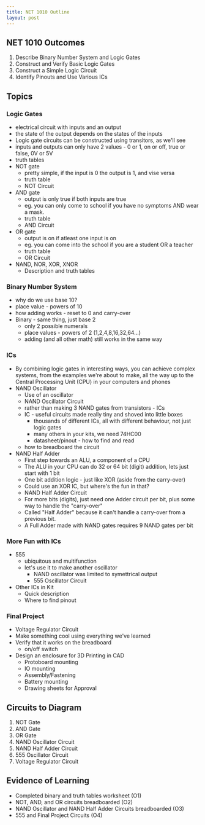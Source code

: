 ```yaml
---
title: NET 1010 Outline
layout: post
---
```


## NET 1010 Outcomes
1. Describe Binary Number System and Logic Gates
2. Construct and Verify Basic Logic Gates
3. Construct a Simple Logic Circuit
4. Identify Pinouts and Use Various ICs

## Topics
### Logic Gates
* electrical circuit with inputs and an output
* the state of the output depends on the states of the inputs
* Logic gate circuits can be constructed using transitors, as we'll see
* inputs and outputs can only have 2 values - 0 or 1, on or off, true or false, 0V or 5V
* truth tables
* NOT gate
  * pretty simple, if the input is 0 the output is 1, and vise versa
  * truth table
  * NOT Circuit
* AND gate
  * output is only true if both inputs are true
  * eg. you can only come to school if you have no symptoms AND wear a mask. 
  * truth table
  * AND Circuit
* OR gate
  * output is on if atleast one input is on
  * eg. you can come into the school if you are a student OR a teacher
  * truth table
  * OR Circuit
* NAND, NOR, XOR, XNOR
  * Description and truth tables


### Binary Number System
* why do we use base 10?
* place value - powers of 10
* how adding works - reset to 0 and carry-over
* Binary - same thing, just base 2
  * only 2 possible numerals
  * place values - powers of 2 (1,2,4,8,16,32,64...)
  * adding (and all other math) still works in the same way


### ICs
  * By combining logic gates in interesting ways, you can achieve complex systems, from the examples we're about to make, all the way up to the Central Processing Unit (CPU) in your computers and phones
  * NAND Oscillator
    * Use of an oscillator
    * NAND Oscillator Circuit
    * rather than making 3 NAND gates from transistors - ICs
    * IC - useful circuits made really tiny and shoved into little boxes
      * thousands of different ICs, all with different behaviour, not just logic gates
      * many others in your kits, we need 74HC00
      * datasheet/pinout - how to find and read
     * how to breadboard the circuit
   * NAND Half Adder
     *  First step towards an ALU, a component of a CPU
     *  The ALU in your CPU can do 32 or 64 bit (digit) addition, lets just start with 1 bit
     * One bit addition logic - just like XOR (aside from the carry-over)
     * Could use an XOR IC, but where's the fun in that?
     * NAND Half Adder Circuit
     * For more bits (digits), just need one Adder circuit per bit, plus some way to handle the "carry-over" 
     * Called "Half Adder" because it can't handle a carry-over from a previous bit.
     * A Full Adder made with NAND gates requires 9 NAND gates per bit
  
### More Fun with ICs
* 555
  * ubiquitous and multifunction
  * let's use it to make another oscillator
    * NAND oscillator was limited to symettrical output
    * 555 Oscillator Circuit
* Other ICs in Kit
  * Quick description
  * Where to find pinout

### Final Project
   * Voltage Regulator Circuit
   * Make something cool using everything we've learned
   * Verify that it works on the breadboard
     * on/off switch
   * Design an enclosure for 3D Printing in CAD
     * Protoboard mounting
     * IO mounting
     * Assembly/Fastening
     * Battery mounting
     * Drawing sheets for Approval

## Circuits to Diagram
1. NOT Gate
2. AND Gate
3. OR Gate
4. NAND Oscillator Circuit
5. NAND Half Adder Circuit
6. 555 Oscillator Circuit
7. Voltage Regulator Circuit

## Evidence of Learning
* Completed binary and truth tables worksheet (O1)
* NOT, AND, and OR circuits breadboarded (O2)
* NAND Oscillator and NAND Half Adder Circuits breadboarded (O3)
* 555 and Final Project Circuits (O4)
